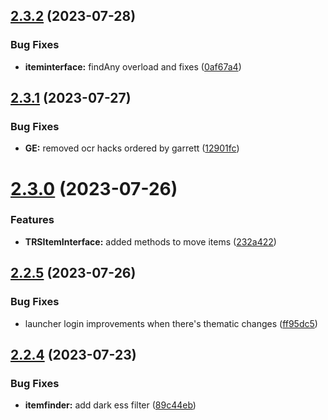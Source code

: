 ## [2.3.2](https://github.com/Torwent/SRL-T/compare/v2.3.1...v2.3.2) (2023-07-28)


### Bug Fixes

* **iteminterface:** findAny overload and fixes ([0af67a4](https://github.com/Torwent/SRL-T/commit/0af67a4a8ff33e160bc972f28ad78f65d3043ef3))



## [2.3.1](https://github.com/Torwent/SRL-T/compare/v2.3.0...v2.3.1) (2023-07-27)


### Bug Fixes

* **GE:** removed ocr hacks ordered by garrett ([12901fc](https://github.com/Torwent/SRL-T/commit/12901fcea1e752c6aa399397bde16884e5e8f773))



# [2.3.0](https://github.com/Torwent/SRL-T/compare/v2.2.5...v2.3.0) (2023-07-26)


### Features

* **TRSItemInterface:** added methods to move items ([232a422](https://github.com/Torwent/SRL-T/commit/232a4224df6222952761198a0219bb7a3c57dde2))



## [2.2.5](https://github.com/Torwent/SRL-T/compare/v2.2.4...v2.2.5) (2023-07-26)


### Bug Fixes

* launcher login improvements when there's thematic changes ([ff95dc5](https://github.com/Torwent/SRL-T/commit/ff95dc51745ade7fe0eeb09981dd0f1f8ee97fda))



## [2.2.4](https://github.com/Torwent/SRL-T/compare/v2.2.3...v2.2.4) (2023-07-23)


### Bug Fixes

* **itemfinder:** add dark ess filter ([89c44eb](https://github.com/Torwent/SRL-T/commit/89c44eb8ba045b5df990329e41a40557dc148b0d))



